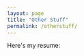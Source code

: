 ```yaml
---
layout: page
title: "Other Stuff"
permalink: /otherstuff/
---
```


Here's my resume:

<object data="/assets/resume.pdf" width="100%" height="600"></object>
